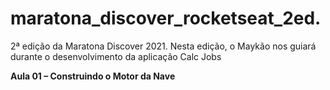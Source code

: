 # maratona_discover_rocketseat_2ed.
2ª edição da Maratona Discover 2021. Nesta edição, o Maykão nos guiará durante o desenvolvimento da aplicação Calc Jobs

**Aula 01 – Construindo o Motor da Nave**
